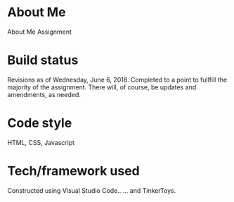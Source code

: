# About Me
About Me Assignment

# Build status
Revisions as of Wednesday, June 6, 2018.
Completed to a point to fullfill the majority of the assignment. There will, of course, be updates and amendments, as needed.

# Code style
HTML, CSS, Javascript

# Tech/framework used
Constructed using Visual Studio Code..
... and TinkerToys.
